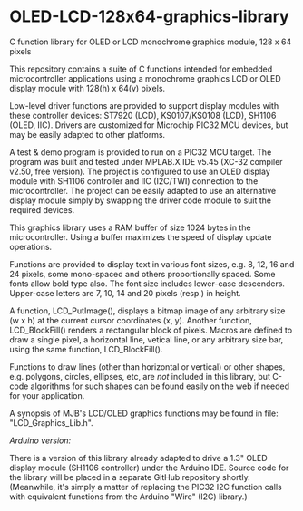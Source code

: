# OLED-LCD-128x64-graphics-library
C function library for OLED or LCD monochrome graphics module, 128 x 64 pixels

This repository contains a suite of C functions intended for embedded microcontroller applications
using a monochrome graphics LCD or OLED display module with 128(h) x 64(v) pixels.

Low-level driver functions are provided to support display modules with these controller devices:
ST7920 (LCD), KS0107/KS0108 (LCD), SH1106 (OLED, IIC).  Drivers are customized for Microchip PIC32
MCU devices, but may be easily adapted to other platforms.

A test & demo program is provided to run on a PIC32 MCU target. The program was built and tested
under MPLAB.X IDE v5.45 (XC-32 compiler v2.50, free version). The project is configured to use an
OLED display module with SH1106 controller and IIC (I2C/TWI) connection to the microcontroller.
The project can be easily adapted to use an alternative display module simply by swapping the
driver code module to suit the required devices.

This graphics library uses a RAM buffer of size 1024 bytes in the microcontroller. Using a buffer
maximizes the speed of display update operations.

Functions are provided to display text in various font sizes, e.g. 8, 12, 16 and 24 pixels, some
mono-spaced and others proportionally spaced. Some fonts allow bold type also. The font size
includes lower-case descenders. Upper-case letters are 7, 10, 14 and 20 pixels (resp.) in height.

A function, LCD_PutImage(), displays a bitmap image of any arbitrary size (w x h) at the current
cursor coordinates (x, y). Another function, LCD_BlockFill() renders a rectangular block of pixels.
Macros are defined to draw a single pixel, a horizontal line, vetical line, or any arbitrary size
bar, using the same function, LCD_BlockFill().

Functions to draw lines (other than horizontal or vertical) or other shapes, e.g. polygons, circles,
ellipses, etc, are *not* included in this library, but C-code algorithms for such shapes can be
found easily on the web if needed for your application.

A synopsis of MJB's LCD/OLED graphics functions may be found in file: "LCD_Graphics_Lib.h".

_Arduino version:_

There is a version of this library already adapted to drive a 1.3" OLED display module (SH1106 controller)
under the Arduino IDE. Source code for the library will be placed in a separate GitHub repository shortly. 
(Meanwhile, it's simply a matter of replacing the PIC32 I2C function calls with equivalent functions from
the Arduino "Wire" (I2C) library.)

